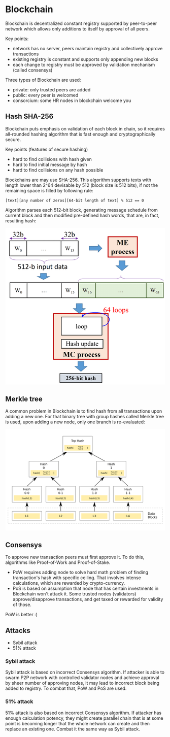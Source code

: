# Blockchain

Blockchain is decentralized constant registry supported by peer-to-peer
network which allows only additions to itself by approval of all peers.

Key points:

- network has no server, peers maintain registry and collectively approve transactions
- existing registry is constant and supports only appending new blocks
- each change to registry must be approved by validation mechanism (called consensys)

Three types of Blockchain are used:

- private: only trusted peers are added
- public: every peer is welcomed
- consorcium: some HR nodes in blockchain welcome you

## Hash SHA-256

Blockchain puts emphasis on validation of each block in chain, so
it requires all-rounded hashing algorithm that is fast enough and 
cryptographically secure.

Key points (features of secure hashing)

- hard to find collisions with hash given
- hard to find initial message by hash
- hard to find collisions on any hash possible

Blockchains are may use SHA-256. This algorithm supports
texts with length lower than 2^64 devisable by 512 (block size is 512 bits), if
not the remaining space is filled by following rule:

```
[text][any number of zeros][64-bit length of text] % 512 == 0
```

Algorithm parses each 512-bit block, generating message schedule from current block
and then modified pre-defined hash words, that are, in fact, resulting hash:

![hashing algorithm](.github/pictures/hash.png "hashing algorithm")

## Merkle tree

A common problem in Blockchain is to find hash from all
transactions upon adding a new one. For that binary tree with
group hashes called Merkle tree is used, upon adding a new node,
only one branch is re-evaluated:

![merkle tree](.github/pictures/tree.png "merkle tree")

## Consensys

To approve new transaction peers must first approve it.
To do this, algorithms like Proof-of-Work and Proof-of-Stake.
- PoW requires adding node to solve hard math problem of finding 
transaction's hash with specific ceiling. That involves intense calculations,
which are rewarded by crypto-currency.
- PoS is based on assumption that node that has certain investments
in Blockchain won't attack it. Some trusted nodes (validators) approve/disapprove
transactions, and get taxed or rewarded for validity of those.

PoW is better :)

## Attacks

- Sybil attack
- 51% attack

### Sybil attack

Sybil attack is based on incorrect Consensys algorithm.
If attacker is able to swarm P2P network with controlled validator nodes
and achieve approval by sheer number of approving nodes, it may lead
to incorrect block being added to registry. To combat that, PoW and PoS are used.

### 51% attack

51% attack is also based on incorrect Consensys algorithm.
If attacker has enough calculation potency, they might create parallel
chain that is at some point is becoming longer that the whole network can create
and then replace an existing one. Combat it the same way as Sybil attack.

